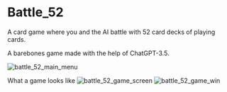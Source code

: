 # Battle_52
A card game where you and the AI battle with 52 card decks of playing cards.

A barebones game made with the help of ChatGPT-3.5.

![battle_52_main_menu](https://github.com/xbackslash/Battle_52/assets/81842238/a261eed4-d77d-4c3c-b6a6-f0d5a82cac44)

What a game looks like
![battle_52_game_screen](https://github.com/xbackslash/Battle_52/assets/81842238/116b8080-b381-42b3-a8aa-79f7bb60ab33)
![battle_52_game_win](https://github.com/xbackslash/Battle_52/assets/81842238/9b3fd9b3-0d87-48ee-9d9e-2bc866fc1f8a)
